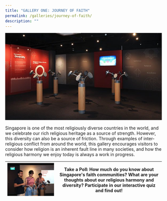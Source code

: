 ```yaml
---
title: "GALLERY ONE: JOURNEY OF FAITH"
permalink: /galleries/journey-of-faith/
description: ""
---
```

![GALLERY ONE: JOURNEY OF FAITH](/images/G1_1.jpg)

Singapore is one of the most religiously diverse countries in the world, and we celebrate our rich religious heritage as a source of strength. However, this diversity can also be a source of friction. Through examples of inter-religious conflict from around the world, this gallery encourages visitors to consider how religion is an inherent fault line in many societies, and how the religious harmony we enjoy today is always a work in progress.


| <div style='width: 150px;'>![Gallery 1 Highlights](/images/G1_highlights.jpg)</div> | Take a Poll: How much do you know about Singapore's faith communities? What are your thoughts about our religious harmony and diversity? Participate in our interactive quiz and find out! |
| -------- | -------- |